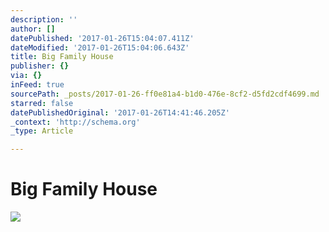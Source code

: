 ```yaml
---
description: ''
author: []
datePublished: '2017-01-26T15:04:07.411Z'
dateModified: '2017-01-26T15:04:06.643Z'
title: Big Family House
publisher: {}
via: {}
inFeed: true
sourcePath: _posts/2017-01-26-ff0e81a4-b1d0-476e-8cf2-d5fd2cdf4699.md
starred: false
datePublishedOriginal: '2017-01-26T14:41:46.205Z'
_context: 'http://schema.org'
_type: Article

---
```

# Big Family House
![](https://the-grid-user-content.s3-us-west-2.amazonaws.com/144d5744-90c2-4c57-8353-99cd129a2fd3.jpg)